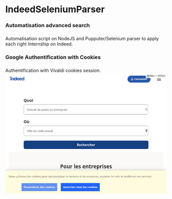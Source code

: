 # IndeedSeleniumParser

### Automatisation advanced search <h3> 
Automatisation script on NodeJS and Pupputer/Selenium parser to apply each right Internship on Indeed.
  
### Google Authentification with Cookies <h3>
Authentification with Vivaldi cookies session.  
![Screenshot](example.png)
